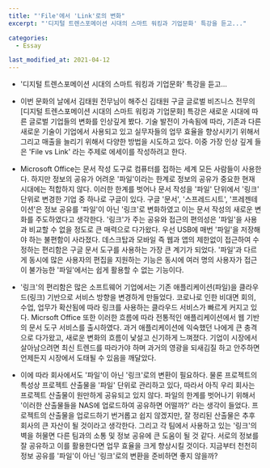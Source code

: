 ```yaml
---
title: "'File'에서 'Link'로의 변화"
excerpt: "'디지털 트렌스포메이션 시대의 스마트 워킹과 기업문화' 특강을 듣고..."

categories:
  - Essay

last_modified_at: 2021-04-12
---
```

- '디지털 트렌스포메이션 시대의 스마트 워킹과 기업문화' 특강을 듣고...

- 이번 문화의 날에서 김태원 전무님이 해주신 김태원 구글 글로벌 비즈니스 전무의 [디지털 트렌스포메이션 시대의 스마트 워킹과 기업문화] 특강은 새로운 시대에 따른 글로벌 기업들의 변화를 인상깊게 봤다. 기술 발전이 가속됨에 따라, 기존과 다른 새로운 기술이 기업에서 사용되고 있고 실무자들의 업무 효율을 향상시키기 위해서 그리고 매출을 늘리기 위해서 다양한 방법을 시도하고 있다. 이중 가장 인상 깊게 들은 'File vs Link' 라는 주제로 에세이를 작성하려고 한다.

- Microsoft Office는 문서 작성 도구로 컴퓨터를 접하는 세계 모든 사람들이 사용한다. 하지만 정보의 공유가 어려운 '파일'이라는 한계로 정보의 공유가 중요한 현재 시대에는 적합하지 않다. 이러한 한계를 벗어나 문서 작성을 '파일' 단위에서 '링크' 단위로 변경한 기업 중 하나로 구글이 있다. 구글 '문서', '스프레드시트', '프레젠테이션'은 정보 공유를 '파일'이 아닌 '링크'로 변화하였고 이는 문서 작성의 새로운 변화를 주도하였다고 생각한다.
 '링크'가 주는 공유와 접근의 편의성은 '파일'을 사용과 비교할 수 없을 정도로 큰 매력으로 다가왔다. 우선 USB에 매번 '파일'을 저장해야 하는 불편함이 사라졌다. 데스크탑과 모바일 즉 웹과 앱의 제한없이 접근하여 수정하는 편리함은 구글 문서 도구를 사용하는 가장 큰 계기가 되었다. '파일'과 다르게 동시에 많은 사용자의 편집을 지원하는 기능은 동시에 여러 명의 사용자가 접근이 불가능한 '파일'에서는 쉽게 활용할 수 없는 기능이다.

- '링크'의 편리함은 많은 소프트웨어 기업에서는 기존 애플리케이션(파일)을 클라우드(링크) 기반으로 서비스 방향을 변경하게 만들었다. 코로나로 인한 비대면 회의, 수업, 업무가 확산됨에 따라 링크를 사용하는 클라우드 서비스가 빠르게 커지고 있다. Micrsoft Office 또한  이러한 흐름에 따라 전통적인 애플리케이션에서 웹 기반의 문서 도구 서비스를 출시하였다. 과거 애플리케이션에 익숙했던 나에게 큰 충격으로 다가왔고, 새로운 변화의 흐름이 낯설고 신기하게 느껴졌다.  기업이 시장에서 살아남으려면 최신 트렌드를 따라가야 하며 과거의 영광을 되새김질 하고 안주하면 언제든지 시장에서 도태될 수 있음을 깨달았다.

- 이에 따라 회사에서도 '파일'이 아닌 '링크'로의 변환이 필요하다. 물론 프로젝트의 특성상 프로젝트 산출물을 '파일' 단위로 관리하고 있다, 따라서 아직 우리 회사는 프로젝트 산출물이 원만하게 공유되고 있지 않다. 파일의 한계를 벗어나기 위해서 '이러한 산출물들을 NAS에 업로드하여 공유하면 어떨까?' 라는 생각이 들었다. 프로젝트의 산출물을 업로드하기 번거롭고 쉽지 않겠지만, 잘 정리된 산출물은 추후 회사의 큰 자산이 될 것이라고 생각한다. 그리고 각 팀에서 사용하고 있는 '링크'의 벽을 허물면 다른 팀과의 소통 및 정보 공유에 큰 도움이 될 것 같다. 서로의 정보를 잘 공유하고 이를 활용한다면 업무 효율을 크게 향상시킬 것이다. 지금부터 천천히 정보 공유를 '파일'이 아닌 '링크'로의 변환을 준비하면 좋지 않을까?

